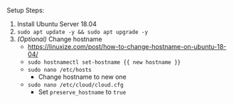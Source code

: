 Setup Steps:
1. Install Ubuntu Server 18.04
2. `sudo apt update -y && sudo apt upgrade -y`
3. *(Optional)* Change hostname
    - https://linuxize.com/post/how-to-change-hostname-on-ubuntu-18-04/
    - `sudo hostnamectl set-hostname {{ new hostname }}`
    - `sudo nano /etc/hosts`
        - Change hostname to new one
    - `sudo nano /etc/cloud/cloud.cfg`
        - Set `preserve_hostname` to `true`